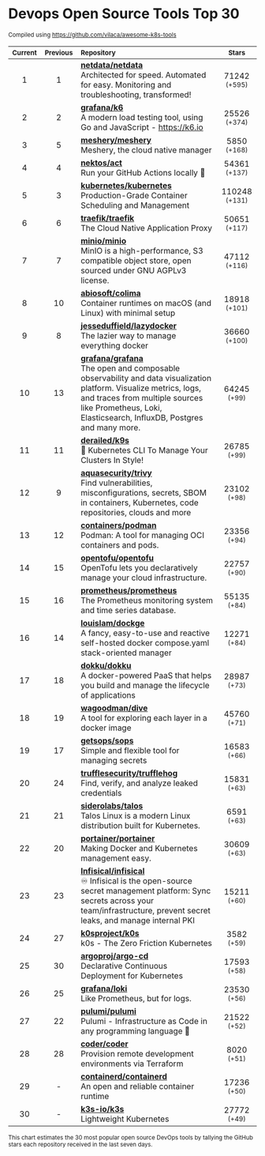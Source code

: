 # Devops Open Source Tools Top 30
<sup>Compiled using https://github.com/vilaca/awesome-k8s-tools</sup>
<div align="center">

|<sub>Current</sub>|<sub>Previous</sub>|<sub>Repository</sub>|<sub>Stars</sub>|
|:---:|:---:|:---|:---:|
|1|1|[**netdata/netdata**](https://github.com/netdata/netdata)<br/>Architected for speed. Automated for easy. Monitoring and troubleshooting, transformed!|71242 <sup>(+595)</sup>|
|2|2|[**grafana/k6**](https://github.com/grafana/k6)<br/>A modern load testing tool, using Go and JavaScript - https://k6.io|25526 <sup>(+374)</sup>|
|3|5|[**meshery/meshery**](https://github.com/meshery/meshery)<br/>Meshery, the cloud native manager|5850 <sup>(+168)</sup>|
|4|4|[**nektos/act**](https://github.com/nektos/act)<br/>Run your GitHub Actions locally 🚀|54361 <sup>(+137)</sup>|
|5|3|[**kubernetes/kubernetes**](https://github.com/kubernetes/kubernetes)<br/>Production-Grade Container Scheduling and Management|110248 <sup>(+131)</sup>|
|6|6|[**traefik/traefik**](https://github.com/traefik/traefik)<br/>The Cloud Native Application Proxy|50651 <sup>(+117)</sup>|
|7|7|[**minio/minio**](https://github.com/minio/minio)<br/>MinIO is a high-performance, S3 compatible object store, open sourced under GNU AGPLv3 license.|47112 <sup>(+116)</sup>|
|8|10|[**abiosoft/colima**](https://github.com/abiosoft/colima)<br/>Container runtimes on macOS (and Linux) with minimal setup|18918 <sup>(+101)</sup>|
|9|8|[**jesseduffield/lazydocker**](https://github.com/jesseduffield/lazydocker)<br/>The lazier way to manage everything docker|36660 <sup>(+100)</sup>|
|10|13|[**grafana/grafana**](https://github.com/grafana/grafana)<br/>The open and composable observability and data visualization platform. Visualize metrics, logs, and traces from multiple sources like Prometheus, Loki, Elasticsearch, InfluxDB, Postgres and many more. |64245 <sup>(+99)</sup>|
|11|11|[**derailed/k9s**](https://github.com/derailed/k9s)<br/>🐶 Kubernetes CLI To Manage Your Clusters In Style!|26785 <sup>(+99)</sup>|
|12|9|[**aquasecurity/trivy**](https://github.com/aquasecurity/trivy)<br/>Find vulnerabilities, misconfigurations, secrets, SBOM in containers, Kubernetes, code repositories, clouds and more|23102 <sup>(+98)</sup>|
|13|12|[**containers/podman**](https://github.com/containers/podman)<br/>Podman: A tool for managing OCI containers and pods.|23356 <sup>(+94)</sup>|
|14|15|[**opentofu/opentofu**](https://github.com/opentofu/opentofu)<br/>OpenTofu lets you declaratively manage your cloud infrastructure.|22757 <sup>(+90)</sup>|
|15|16|[**prometheus/prometheus**](https://github.com/prometheus/prometheus)<br/>The Prometheus monitoring system and time series database.|55135 <sup>(+84)</sup>|
|16|14|[**louislam/dockge**](https://github.com/louislam/dockge)<br/>A fancy, easy-to-use and reactive self-hosted docker compose.yaml stack-oriented manager|12271 <sup>(+84)</sup>|
|17|18|[**dokku/dokku**](https://github.com/dokku/dokku)<br/>A docker-powered PaaS that helps you build and manage the lifecycle of applications|28987 <sup>(+73)</sup>|
|18|19|[**wagoodman/dive**](https://github.com/wagoodman/dive)<br/>A tool for exploring each layer in a docker image|45760 <sup>(+71)</sup>|
|19|17|[**getsops/sops**](https://github.com/getsops/sops)<br/>Simple and flexible tool for managing secrets|16583 <sup>(+66)</sup>|
|20|24|[**trufflesecurity/trufflehog**](https://github.com/trufflesecurity/trufflehog)<br/>Find, verify, and analyze leaked credentials|15831 <sup>(+63)</sup>|
|21|21|[**siderolabs/talos**](https://github.com/siderolabs/talos)<br/>Talos Linux is a modern Linux distribution built for Kubernetes.|6591 <sup>(+63)</sup>|
|22|20|[**portainer/portainer**](https://github.com/portainer/portainer)<br/>Making Docker and Kubernetes management easy.|30609 <sup>(+63)</sup>|
|23|23|[**Infisical/infisical**](https://github.com/Infisical/infisical)<br/>♾ Infisical is the open-source secret management platform: Sync secrets across your team/infrastructure, prevent secret leaks, and manage internal PKI|15211 <sup>(+60)</sup>|
|24|27|[**k0sproject/k0s**](https://github.com/k0sproject/k0s)<br/>k0s - The Zero Friction Kubernetes|3582 <sup>(+59)</sup>|
|25|30|[**argoproj/argo-cd**](https://github.com/argoproj/argo-cd)<br/>Declarative Continuous Deployment for Kubernetes|17593 <sup>(+58)</sup>|
|26|25|[**grafana/loki**](https://github.com/grafana/loki)<br/>Like Prometheus, but for logs.|23530 <sup>(+56)</sup>|
|27|22|[**pulumi/pulumi**](https://github.com/pulumi/pulumi)<br/>Pulumi - Infrastructure as Code in any programming language 🚀|21522 <sup>(+52)</sup>|
|28|28|[**coder/coder**](https://github.com/coder/coder)<br/>Provision remote development environments via Terraform|8020 <sup>(+51)</sup>|
|29|-|[**containerd/containerd**](https://github.com/containerd/containerd)<br/>An open and reliable container runtime|17236 <sup>(+50)</sup>|
|30|-|[**k3s-io/k3s**](https://github.com/k3s-io/k3s)<br/>Lightweight Kubernetes|27772 <sup>(+49)</sup>|


</div>

<sub>This chart estimates the 30 most popular open source DevOps tools by tallying the GitHub stars each repository received in the last seven days.</sub>
